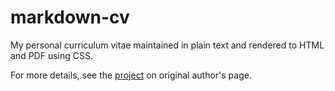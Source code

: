 # markdown-cv

My personal curriculum vitae maintained in plain text and rendered to HTML and PDF using CSS.

For more details, see the [project](http://elipapa.github.io/markdown-cv) on original author's page.
